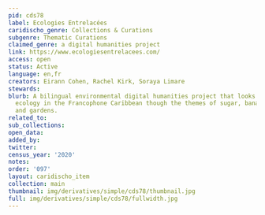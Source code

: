 ```yaml
---
pid: cds78
label: Ecologies Entrelacées
caridischo_genre: Collections & Curations
subgenre: Thematic Curations
claimed_genre: a digital humanities project
link: https://www.ecologiesentrelacees.com/
access: open
status: Active
language: en,fr
creators: Eirann Cohen, Rachel Kirk, Soraya Limare
stewards:
blurb: A bilingual environmental digital humanities project that looks at gender and
  ecology in the Francophone Caribbean though the themes of sugar, bananas, beaches,
  and gardens.
related_to:
sub_collections:
open_data:
added_by:
twitter:
census_year: '2020'
notes:
order: '097'
layout: caridischo_item
collection: main
thumbnail: img/derivatives/simple/cds78/thumbnail.jpg
full: img/derivatives/simple/cds78/fullwidth.jpg
---
```


